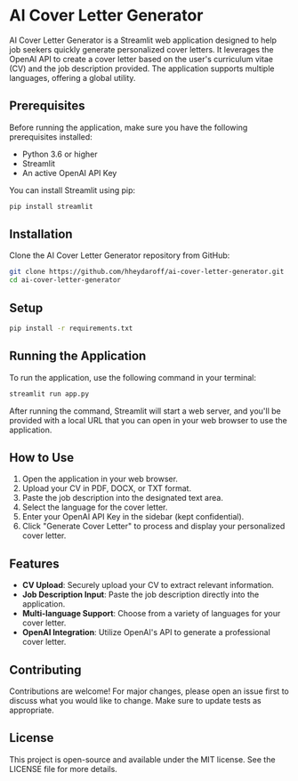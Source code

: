 # AI Cover Letter Generator

AI Cover Letter Generator is a Streamlit web application designed to help job seekers quickly generate personalized cover letters. It leverages the OpenAI API to create a cover letter based on the user's curriculum vitae (CV) and the job description provided. The application supports multiple languages, offering a global utility.

## Prerequisites

Before running the application, make sure you have the following prerequisites installed:

- Python 3.6 or higher
- Streamlit
- An active OpenAI API Key


You can install Streamlit using pip:

```bash
pip install streamlit
```

## Installation

Clone the AI Cover Letter Generator repository from GitHub:

```bash
git clone https://github.com/hheydaroff/ai-cover-letter-generator.git
cd ai-cover-letter-generator
```

## Setup

```bash
pip install -r requirements.txt
```

## Running the Application

To run the application, use the following command in your terminal:

```bash
streamlit run app.py
```

After running the command, Streamlit will start a web server, and you'll be provided with a local URL that you can open in your web browser to use the application.

## How to Use

1. Open the application in your web browser.
2. Upload your CV in PDF, DOCX, or TXT format.
3. Paste the job description into the designated text area.
4. Select the language for the cover letter.
5. Enter your OpenAI API Key in the sidebar (kept confidential).
6. Click "Generate Cover Letter" to process and display your personalized cover letter.

## Features

- **CV Upload**: Securely upload your CV to extract relevant information.
- **Job Description Input**: Paste the job description directly into the application.
- **Multi-language Support**: Choose from a variety of languages for your cover letter.
- **OpenAI Integration**: Utilize OpenAI's API to generate a professional cover letter.

## Contributing

Contributions are welcome! For major changes, please open an issue first to discuss what you would like to change. Make sure to update tests as appropriate.

## License

This project is open-source and available under the MIT license. See the LICENSE file for more details.
